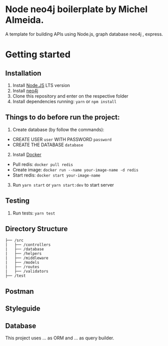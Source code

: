
# Node neo4j boilerplate by Michel Almeida.

A template for building APIs using Node.js, graph database neo4j , express.

# Getting started

## Installation

1. Install [Node.JS](https://nodejs.org/en/) LTS version
2. Install [neo4j](https://neo4j.com/download/)
3. Clone this repository and enter on the respective folder
4. Install dependencies running: `yarn` or `npm install`

## Things to do before run the project:

1. Create database (by follow the commands):

- CREATE USER `user` WITH PASSWORD `password`
- CREATE THE DATABASE `database`


2. Install [Docker](https://docs.docker.com/engine/install/)

- Pull redis: `docker pull redis`
- Create image: `docker run --name your-image-name -d redis`
- Start redis: `docker start your-image-name`

3. Run `yarn start` or `yarn start:dev` to start server

## Testing

1. Run tests: `yarn test`

## Directory Structure

```
├── /src
|   ├── /controllers
|   ├── /database
|   ├── /helpers
|   ├── /middleware
|   ├── /models
|   ├── /routes
|   ├── /validators
├── /test
```

## Postman

## Styleguide

## Database

This project uses ...  as ORM and ... as query builder.
